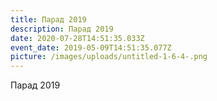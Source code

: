 ```yaml
---
title: Парад 2019
description: Парад 2019
date: 2020-07-28T14:51:35.033Z
event_date: 2019-05-09T14:51:35.077Z
picture: /images/uploads/untitled-1-6-4-.png
---
```

Парад 2019